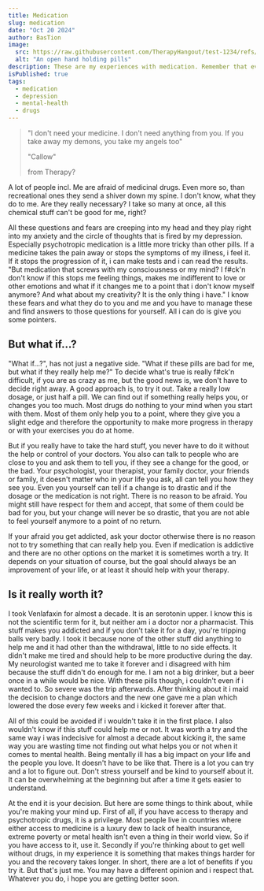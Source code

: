 ```yaml
---
title: Medication
slug: medication
date: "Oct 20 2024"
author: BasTion
image:
  src: https://raw.githubusercontent.com/TherapyHangout/test-1234/refs/heads/main/assets/images/medication.jpg
  alt: "An open hand holding pills"
description: These are my experiences with medication. Remember that everyone is build differently, so take it with a grain of salt and your own experiences may differ from mine.
isPublished: true
tags:
  - medication
  - depression
  - mental-health
  - drugs
---
```


> 
> "I don't need your medicine. I don't need anything from you.
> If you take away my demons, you take my angels too"
>
>"Callow" 
>
>from Therapy?
> 

A lot of people incl. Me are afraid of medicinal drugs. Even more so, than recreational ones they send a shiver down my spine. I don't know, what they do to me. Are they really necessary? I take so many at once, all this chemical stuff can't be good for me, right?

All these questions and fears are creeping into my head and they play right into my anxiety and the circle of thoughts that is fired by my depression. Especially psychotropic medication is a little more tricky than other pills. If a medicine takes the pain away or stops the symptoms of my illness, i feel it. If it stops the progression of it, i can make tests and i can read the results. "But medication that screws with my consciousness or my mind? I f#ck'n don't know if this stops me feeling things, makes me indifferent to love or other emotions and what if it changes me to a point that i don't know myself anymore? And what about my creativity? It is the only thing i have." I know these fears and what they do to you and me and you have to manage these and find answers to those questions for yourself. All i can do is give you some pointers.

## But what if...?

"What if...?", has not just a negative side. "What if these pills are bad for me, but what if they really help me?" To decide what's true is really f#ck'n difficult, if you are as crazy as me, but the good news is, we don't have to decide right away. A good approach is, to try it out. Take a really low dosage, or just half a pill. We can find out if something really helps you, or changes you too much. Most drugs do nothing to your mind when you start with them. Most of them only help you to a point, where they give you a slight edge and therefore the opportunity to make more progress in therapy or with
your exercises you do at home.

But if you really have to take the hard stuff, you never have to do it without the help or control of your doctors. You also can talk to people who are close to you and ask them to tell you, if they see a change for the good, or the bad. Your psychologist, your therapist, your family doctor, your friends or family, it doesn't matter who in your life you ask, all can tell you how they see you. Even you yourself can tell if a change is to
drastic and if the dosage or the medication is not right. There is no reason to be afraid. You might still have respect for them and accept, that some of them could be bad for you, but your change will never be so drastic, that you are not able to feel yourself anymore to a point of no return.

If your afraid you get addicted, ask your doctor otherwise there is no reason not to try something that can really help you. Even if medication is addictive and there are no other options on the market it is sometimes worth a try. It depends on your situation of course, but the goal should always be an improvement of your life, or at least it should help with your therapy.

## Is it really worth it?

I took Venlafaxin for almost a decade. It is an serotonin upper. I know this is not the scientific term for it, but neither am i a doctor nor a pharmacist. This stuff makes you addicted and if you don't take it for a day, you're tripping balls very badly. I took it because none of the other stuff did anything to help me and it had other than the withdrawal, little to no side effects. It didn't make me tired and should help to be more productive during the day. My neurologist wanted me to take it forever and i disagreed with him because the stuff didn't do enough for me. I am not a big drinker, but a beer once in a while would be nice. With these pills though, i couldn't even if i wanted to. So severe was the trip afterwards. After thinking about it i maid the decision to change doctors and the new one gave me a plan which lowered the dose every few weeks and i kicked it forever after that.

All of this could be avoided if i wouldn't take it in the first place. I also wouldn't know if this stuff could help me or not. It was worth a try and the same way i was indecisive for almost a decade about kicking it, the same way you are wasting time not finding out what helps you or not when it comes to mental health. Being mentally ill has a big impact on your life and the people you love. It doesn't have to be like that. There is a lot you can try and a lot to figure out. Don't stress yourself and be kind to yourself about it. It can be overwhelming at the beginning but after a time it gets easier to understand.

At the end it is your decision. But here are some things to think about, while you're making your mind up. First of all, if you have access to therapy and psychotropic drugs, it is a privilege. Most people live in countries where either access to medicine is a luxury dew to lack of health insurance, extreme poverty or metal health isn't even a thing in their world view. So if you have access to it, use it. Secondly if you're thinking about to get well without drugs, in my experience it is something that makes things harder for you and the recovery takes longer. In short, there are a lot of benefits if you try it. But that's just me. You may have a different opinion and i respect that. Whatever you do, i hope you are getting better soon.
